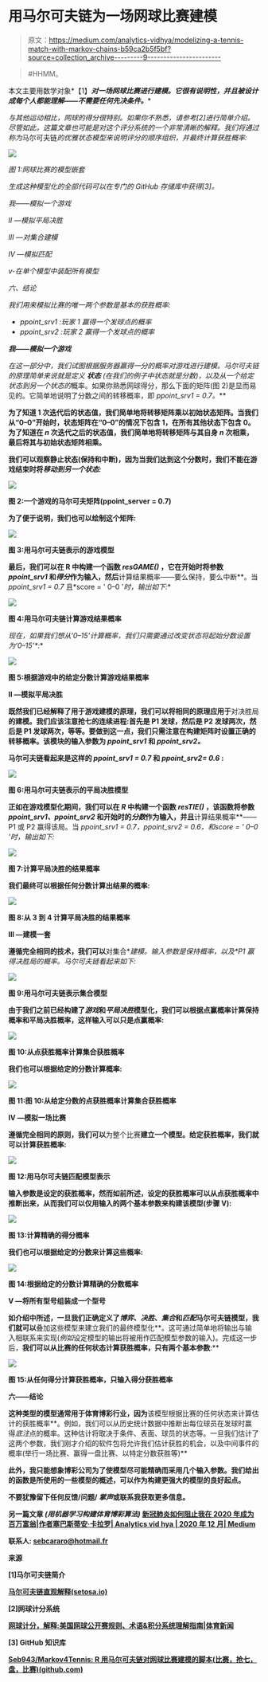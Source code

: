 # 用马尔可夫链为一场网球比赛建模

> 原文：<https://medium.com/analytics-vidhya/modelizing-a-tennis-match-with-markov-chains-b59ca2b5f5bf?source=collection_archive---------9----------------------->

> #HHMM。

本文主要用数学对象*【1】***对一场网球比赛进行建模。它很有说明性，并且被设计成每个人都能理解——不需要任何先决条件。****

*与其他运动相比，网球的得分很特别。如果你不熟悉，请参考[2]进行简单介绍。尽管如此，这篇文章也可能是对这个评分系统的一个非常清晰的解释。我们将通过称为*马尔可夫链*的优雅状态模型来说明评分的顺序组织，并最终计算获胜概率:*

*![](img/0ea432b97ad3d03e8c9e6bf8959c3a3b.png)*

*图 1:网球比赛的模型嵌套*

*生成这种模型化的全部代码可以在专门的 GitHub 存储库中获得[3]。*

*我——模拟一个游戏*

*II —模拟平局决胜*

*III —对集合建模*

*IV —模拟匹配*

*v-在单个模型中装配所有模型*

*六、结论*

*我们用来模拟比赛的唯一两个参数是基本的获胜概率:*

*   **ppoint_srv1* :玩家 1 赢得一个发球点的概率*
*   **ppoint_srv2* :玩家 2 赢得一个发球点的概率*

***我——模拟一个游戏***

*在这一部分中，我们试图根据服务器赢得一分的概率对游戏进行建模。马尔可夫链的原理简单来说就是定义 ***状态*** (在我们的例子中状态就是分数)，以及从一个给定状态到另一个状态的*概率。如果你熟悉网球得分，那么下面的矩阵(图 2)是显而易见的。它简单地说明了分数之间的转移概率，即 *ppoint_srv1 = 0.7。***

****为了知道 1 次迭代后的状态值，我们简单地将转移矩阵乘以初始状态矩阵**。当我们从“0–0”开始时，状态矩阵在“0–0”的情况下包含 1，在所有其他状态下包含 0。为了知道在 *n* 次迭代之后的状态值，我们简单地将转移矩阵与其自身 *n* 次相乘，最后将其与初始状态矩阵相乘。**

**我们可以观察静止状态(保持和中断)，因为当我们达到这个分数时，我们不能在游戏结束时将*移动到另一个状态:***

**![](img/fff963110665da35749e643c8554c9e5.png)**

**图 2:一个游戏的马尔可夫矩阵(ppoint_server = 0.7)**

**为了便于说明，我们也可以绘制这个矩阵:**

**![](img/da36cacc1f1509fe20de6ca202dd7bba.png)**

**图 3:用马尔可夫链表示的游戏模型**

**最后，我们可以在 R 中构建一个函数 *resGAME()* ，它在开始时将参数 *ppoint_srv1* 和*得分*作为输入，然后**计算结果概率——要么保持，要么中断**。当 *ppoint_srv1 = 0.7* 且*score = ' 0–0 '*时，输出如下:**

**![](img/1f1778fda7a25655af9debfe5f2bfdde.png)**

**图 4:用马尔可夫链计算游戏结果概率**

**现在，如果我们想从*‘0–15’*计算概率，我们只需要通过改变状态将起始分数设置为*‘0–15’*:**

**![](img/74af31d9c5bb1c7592e7d8261257567f.png)**

**图 5:根据游戏中的给定分数计算游戏结果概率**

****II —模拟平局决胜****

**既然我们已经解释了用于游戏建模的原理，我们可以将相同的原理应用于**对决胜局**的建模。我们应该注意抢七的连续进程:首先是 P1 发球，然后是 P2 发球两次，然后是 P1 发球两次，等等。要做到这一点，我们只需注意在构建矩阵时设置正确的转移概率。该模块的输入参数为 *ppoint_srv1* 和 *ppoint_srv2。***

**马尔可夫链看起来是这样的 *ppoint_srv1 = 0.7* 和 *ppoint_srv2= 0.6* :**

**![](img/0771d3bc2bffe1ab63d703b37a9c0e52.png)**

**图 6:用马尔可夫链表示的平局决胜模型**

**正如在游戏模型化期间，我们可以在 *R* 中构建一个函数 *resTIE()* ，该函数将参数 *ppoint_srv1、ppoint_srv2* 和开始时的*分数*作为输入，并且**计算结果概率**——P1 或 P2 赢得该局。当 *ppoint_srv1 = 0.7，ppoint_srv2 = 0.6，*和*score = ' 0–0 '*时，输出如下:**

**![](img/57a55c9a7b8c78c1554e4386deff4a77.png)**

**图 7:计算平局决胜的结果概率**

**我们最终可以根据任何分数计算出结果的概率:**

**![](img/6218281b93af01852286bb62bb10c6e1.png)**

**图 8:从 3 到 4 计算平局决胜的结果概率**

****III —建模一套****

**遵循完全相同的技术，我们可以**对集合**建模。输入参数是*保持概率*，以及*P1 赢得决胜局的概率。*马尔可夫链看起来如下:**

**![](img/1598a2b99266100a913fe1fec7c59499.png)**

**图 9:用马尔可夫链表示集合模型**

**由于我们之前已经构建了*游戏*和*平局决胜*模型化，我们可以根据点赢概率计算保持概率和平局决胜概率，这样输入可以只是点赢概率:**

**![](img/2c279e89839b2fcf38056282072d6221.png)**

**图 10:从点获胜概率计算集合获胜概率**

**我们也可以根据给定的分数计算概率:**

**![](img/3259eeebace34cc2795dd264e7c07135.png)**

**图 11:图 10:从给定分数的点获胜概率计算集合获胜概率**

****IV —模拟一场比赛****

**遵循完全相同的原则，我们可以**为整个比赛**建立一个模型。给定获胜概率，我们就可以计算获胜概率:**

**![](img/00fb3cc5c7d27644e7b8298361b583f5.png)**

**图 12:用马尔可夫链匹配模型表示**

**输入参数是设定的获胜概率，然而如前所述，设定的获胜概率可以从点获胜概率中推断出来，从而我们可以仅用输入的两个基本参数来构建该模型(步骤 V):**

**![](img/4fc44b355895cb8cd725021b295bb02b.png)**

**图 13:计算精确的得分概率**

**我们也可以根据给定的分数来计算这些概率:**

**![](img/b3fcb8b1f36e4706612ccba8204e6818.png)**

**图 14:根据给定的分数计算精确的分数概率**

****V —将所有型号组装成一个型号****

**如介绍中所述，一旦我们正确定义了*博弈*、*决胜*、*集合*和*匹配*马尔可夫链模型，我们就可以**叠加这些模型来建立我们的最终模型化**。这可通过简单地将输出与输入相联系来实现(*例如*设定模型的输出将被用作匹配模型参数的输入)。完成这一步后，**我们可以从比赛的任何状态计算获胜概率，只有两个基本参数**:**

**![](img/31b40d901771d2c784168fbfafe5b606.png)**

**图 15:从任何得分计算获胜概率，只输入得分获胜概率**

****六——结论****

**这种类型的模型通常用于体育博彩行业，因为**该模型根据比赛的任何状态来计算估计的获胜概率**。例如，我们可以从历史统计数据中推断出每位球员在发球时赢得*底注*点的概率。这种估计将取决于条件、表面、球员的状态等。一旦我们估计了这两个参数，我们刚才介绍的软件包将允许我们估计获胜的机会，以及中间事件的概率(举行一场比赛、赢得一盘比赛、以特定分数获胜等)**

**此外，我只能想象博彩公司为了使模型尽可能精确而采用几个输入参数。我们给出的函数是所使用的一些模型的概述，可以作为构建更强大的模型的良好起点。**

**不要犹豫留下任何反馈/问题/ *掌声*或联系我获取更多信息。**

****另一篇文章** *(用机器学习构建体育博彩算法)* [新冠肺炎如何阻止我在 2020 年成为百万富翁|作者塞巴斯蒂安·卡拉罗| Analytics vid hya | 2020 年 12 月| Medium](/analytics-vidhya/how-covid-19-prevented-me-from-being-a-millionnaire-in-2020-5b2144e8bdef)**

****联系人:** sebcararo@hotmail.fr**

****来源****

**[1]马尔可夫链简介**

**[马尔可夫链直观解释(setosa.io)](https://setosa.io/ev/markov-chains/)**

**[2]网球计分系统**

**[网球计分，解释:美国网球公开赛规则、术语&积分系统理解指南|体育新闻](https://www.sportingnews.com/us/tennis/news/tennis-scoring-explained-rules-system-points-terms/7uzp2evdhbd11obdd59p3p1cx)**

**[3] GitHub 知识库**

**[Seb943/Markov4Tennis: R 用马尔可夫链对网球比赛建模的脚本(比赛，抢七，盘，比赛)(github.com)](https://github.com/Seb943/Markov4Tennis)**